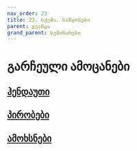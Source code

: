 ```yaml
---
nav_order: 23
title: 23. სქემა. საწყისები
parent: გვანცა
grand_parent: სემინარები
---
```


# გარჩეული ამოცანები
## [ჰენდაუთი](https://github.com/freeuni-paradigms/freeuni-paradigms.github.io/blob/master/handouts%2F29-Introduction-To-Scheme.pdf)
## [პირობები](https://github.com/freeuni-paradigms/freeuni-paradigms.github.io/blob/master/exercises/scheme_basics/Exercises.md)
## [ამოხსნები](https://github.com/freeuni-paradigms/freeuni-paradigms.github.io/blob/master/exercises/scheme_basics/Solutions.scm)
